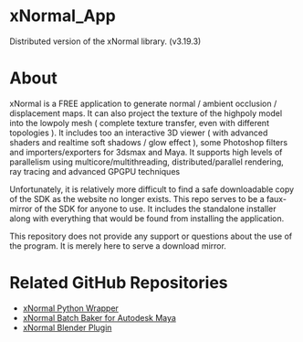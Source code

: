 # xNormal_App
Distributed version of the xNormal library. (v3.19.3)

# About

xNormal is a FREE application to generate normal / ambient occlusion / displacement maps. It can also project the texture of the highpoly model into the lowpoly mesh ( complete texture transfer, even with different topologies ). It includes too an interactive 3D viewer ( with advanced shaders and realtime soft shadows / glow effect ), some Photoshop filters and importers/exporters for 3dsmax and Maya. It supports high levels of parallelism using multicore/multithreading, distributed/parallel rendering, ray tracing and advanced GPGPU techniques

Unfortunately, it is relatively more difficult to find a safe downloadable copy of the SDK as the website no longer exists. This repo serves to be a faux-mirror of the SDK for anyone to use. It includes the standalone installer along with everything that would be found from installing the application.

This repository does not provide any support or questions about the use of the program. It is merely here to serve a download mirror.

# Related GitHub Repositories
- [xNormal Python Wrapper](https://github.com/orangeduck/Python-xNormal)
- [xNormal Batch Baker for Autodesk Maya](https://github.com/tpoveda/xNormalBatchBaker)
- [xNormal Blender Plugin](https://github.com/felixSchl/blender-xnormal)
